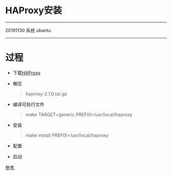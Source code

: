 # HAProxy安装

---
20191130
系统 ubantu

---

# 过程
* 下载[HAProxy](http://www.haproxy.org/)
* 解压
    > haproxy-2.1.0.tar.gz
* 编译可执行文件
    > make TARGET=generic PREFIX=/usr/local/haproxy
* 安装
    > make install PREFIX=/usr/local/haproxy

* 配置

* 启动


[参考](https://blog.csdn.net/wyqlxy/article/details/51861329)